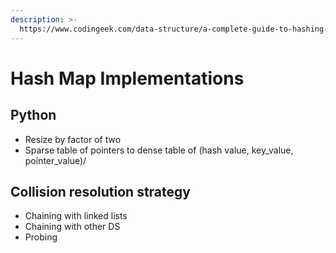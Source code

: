 ```yaml
---
description: >-
  https://www.codingeek.com/data-structure/a-complete-guide-to-hashing-and-collision-resolution-strategy/
---
```


# Hash Map Implementations

## Python 

* Resize by factor of two
* Sparse table of pointers to dense table of \(hash value, key\_value, pointer\_value\)/ 

## Collision resolution strategy

* Chaining with linked lists
* Chaining with other DS
* Probing 

